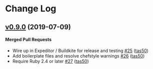 # Change Log

<!-- latest_release -->
<!-- latest_release -->

<!-- release_rollup -->
<!-- release_rollup -->

<!-- latest_stable_release -->
## [v0.9.0](https://github.com/chef/cookbook-omnifetch/tree/v0.9.0) (2019-07-09)

#### Merged Pull Requests
- Wire up in Expeditor / Buildkite for release and testing [#25](https://github.com/chef/cookbook-omnifetch/pull/25) ([tas50](https://github.com/tas50))
- Add boilerplate files and resolve chefstyle warnings [#26](https://github.com/chef/cookbook-omnifetch/pull/26) ([tas50](https://github.com/tas50))
- Require Ruby 2.4 or later [#27](https://github.com/chef/cookbook-omnifetch/pull/27) ([tas50](https://github.com/tas50))
<!-- latest_stable_release -->

